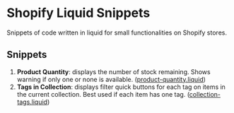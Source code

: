 # Shopify Liquid Snippets

Snippets of code written in liquid for small functionalities on Shopify stores.

## Snippets

1. **Product Quantity**: displays the number of stock remaining. Shows warning if only one or none is available. ([product-quantity.liquid](/product-quantity.liquid))
1. **Tags in Collection**: displays filter quick buttons for each tag on items in the current collection. Best used if each item has one tag. ([collection-tags.liquid](/collection-tags.liquid))

